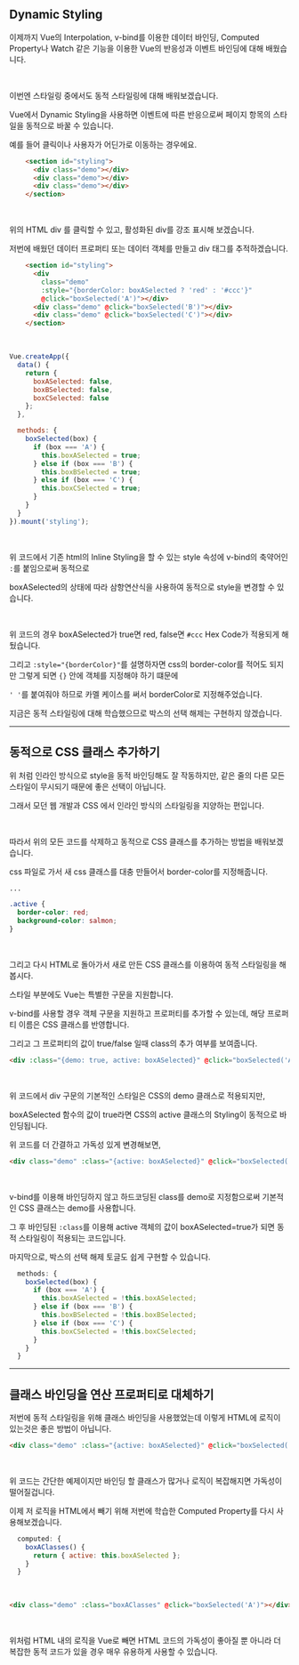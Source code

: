 ## Dynamic Styling

이제까지 Vue의 Interpolation, v-bind를 이용한 데이터 바인딩, Computed Property나 Watch 같은 기능을 이용한 Vue의 반응성과 이벤트 바인딩에 대해 배웠습니다.

<br>

이번엔 스타일링 중에서도 동적 스타일링에 대해 배워보겠습니다.

Vue에서 Dynamic Styling을 사용하면 이벤트에 따른 반응으로써 페이지 항목의 스타일을 동적으로 바꿀 수 있습니다.

예를 들어 클릭이나 사용자가 어딘가로 이동하는 경우에요.

```html
    <section id="styling">
      <div class="demo"></div>
      <div class="demo"></div>
      <div class="demo"></div>
    </section>
```

<br>

위의 HTML div 를 클릭할 수 있고, 활성화된 div를 강조 표시해 보겠습니다.

저번에 배웠던 데이터 프로퍼티 또는 데이터 객체를 만들고 div 태그를 추적하겠습니다.

```html
    <section id="styling">
      <div
        class="demo"
        :style="{borderColor: boxASelected ? 'red' : '#ccc'}"
        @click="boxSelected('A')"></div>
      <div class="demo" @click="boxSelected('B')"></div>
      <div class="demo" @click="boxSelected('C')"></div>
    </section>
```

<br>

```javascript
Vue.createApp({
  data() {
    return {
      boxASelected: false,
      boxBSelected: false,
      boxCSelected: false
    };
  },

  methods: {
    boxSelected(box) {
      if (box === 'A') {
        this.boxASelected = true;
      } else if (box === 'B') {
        this.boxBSelected = true;
      } else if (box === 'C') {
        this.boxCSelected = true;
      }
    }
  }
}).mount('styling');
```

<br>

위 코드에서 기존 html의 Inline Styling을 할 수 있는 style 속성에 v-bind의 축약어인 `:`를 붙임으로써 동적으로

boxASelected의 상태에 따라 삼항연산식을 사용하여 동적으로 style을 변경할 수 있습니다.

<br>

위 코드의 경우 boxASelected가 true면 red, false면 `#ccc` Hex Code가 적용되게 해뒀습니다.

그리고 `:style="{borderColor}"`를 설명하자면 css의 border-color를 적어도 되지만 그렇게 되면 `{}` 안에 객체를 지정해야 하기 떄문에

`' '`를 붙여줘야 하므로 카멜 케이스를 써서 borderColor로 지정해주었습니다.

지금은 동적 스타일링에 대해 학습했으므로 박스의 선택 해제는 구현하지 않겠습니다.

---

## 동적으로 CSS 클래스 추가하기

위 처럼 인라인 방식으로 style을 동적 바인딩해도 잘 작동하지만, 같은 줄의 다른 모든 스타일이 무시되기 때문에 좋은 선택이 아닙니다.

그래서 모던 웹 개발과 CSS 에서 인라인 방식의 스타일링을 지양하는 편입니다.

<br>

따라서 위의 모든 코드를 삭제하고 동적으로 CSS 클래스를 추가하는 방법을 배워보겠습니다.

css 파일로 가서 새 css 클래스를 대충 만들어서 border-color를 지정해줍니다.

```css
...

.active {
  border-color: red;
  background-color: salmon;
}
```

<br>

그리고 다시 HTML로 돌아가서 새로 만든 CSS 클래스를 이용하여 동적 스타일링을 해봅시다.

스타일 부분에도 Vue는 특별한 구문을 지원합니다.

v-bind를 사용할 경우 객체 구문을 지원하고 프로퍼티를 추가할 수 있는데, 해당 프로퍼티 이름은 CSS 클래스를 반영합니다.

그리고 그 프로퍼티의 값이 true/false 일때 class의 추가 여부를 보여줍니다.

```html
<div :class="{demo: true, active: boxASelected}" @click="boxSelected('A')"></div>
```

<br>

위 코드에서 div 구문의 기본적인 스타일은 CSS의 demo 클래스로 적용되지만, 

boxASelected 함수의 값이 true라면 CSS의 active 클래스의 Styling이 동적으로 바인딩됩니다.

위 코드를 더 간결하고 가독성 있게 변경해보면,

```html
<div class="demo" :class="{active: boxASelected}" @click="boxSelected('A')"></div>
```

<br>

v-bind를 이용해 바인딩하지 않고 하드코딩된 class를 demo로 지정함으로써 기본적인 CSS 클래스는 demo를 사용합니다.

그 후 바인딩된 `:class`를 이용해 active 객체의 값이 boxASelected=true가 되면 동적 스타일링이 적용되는 코드입니다.

마지막으로, 박스의 선택 해제 토글도 쉽게 구현할 수 있습니다.

```javascript
  methods: {
    boxSelected(box) {
      if (box === 'A') {
        this.boxASelected = !this.boxASelected;
      } else if (box === 'B') {
        this.boxBSelected = !this.boxBSelected;
      } else if (box === 'C') {
        this.boxCSelected = !this.boxCSelected;
      }
    }
  }
```

---

## 클래스 바인딩을 연산 프로퍼티로 대체하기

저번에 동적 스타일링을 위해 클래스 바인딩을 사용했었는데 이렇게 HTML에 로직이 있는것은 좋은 방법이 아닙니다.

```html
<div class="demo" :class="{active: boxASelected}" @click="boxSelected('A')"></div>
```

<br>

위 코드는 간단한 예제이지만 바인딩 할 클래스가 많거나 로직이 복잡해지면 가독성이 떨어질겁니다.

이제 저 로직을 HTML에서 빼기 위해 저번에 학습한 Computed Property를 다시 사용해보겠습니다.

```javascript
  computed: {
    boxAClasses() {
      return { active: this.boxASelected };
    }
  }
```

<br>

```html
<div class="demo" :class="boxAClasses" @click="boxSelected('A')"></div>
```

<br>

위처럼 HTML 내의 로직을 Vue로 빼면 HTML 코드의 가독성이 좋아질 뿐 아니라 더 복잡한 동적 코드가 있을 경우 매우 유용하게 사용할 수 있습니다.